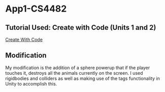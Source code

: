 # App1-CS4482
## Tutorial Used: Create with Code (Units 1 and 2)
[Create With Code](https://learn.unity.com/course/create-with-code?uv=2019.4)

## Modification
My modification is the addition of a sphere powerup that if the player touches it, destroys all the animals currently on the screen. I used rigidbodies and colliders as well as making use of the tags functionality in Unity to accomplish this. 
